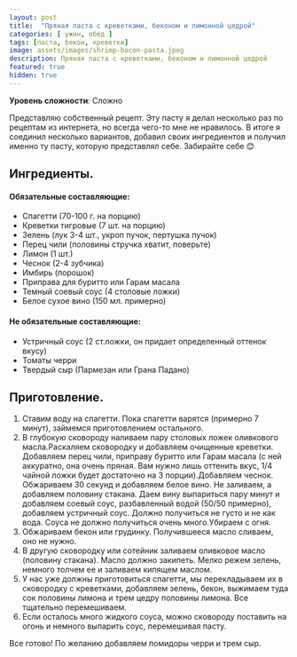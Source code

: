 ```yaml
---
layout: post
title:  "Пряная паста с креветками, беконом и лимонной цедрой"
categories: [ ужин, обед ]
tags: [паста, бекон, креветки]
image: assets/images/shrimp-bacon-pasta.jpeg
description: Пряная паста с креветками, беконом и лимонной цедрой
featured: true
hidden: true
---
```


**Уровень сложности**: Сложно

Представляю собственный рецепт. Эту пасту я делал несколько раз по рецептам из интернета, но всегда чего-то мне не нравилось. В итоге я соединил несколько вариантов, добавил своих ингредиентов и получил именно ту пасту, которую представлял себе. Забирайте себе 😊

## Ингредиенты.  

#### Обязательные составляющие:  

* Спагетти (70-100 г. на порцию)
* Креветки тигровые (7 шт. на порцию)
* Зелень (лук 3-4 шт., укроп пучок, пертушка пучок)
* Перец чили (половины стручка хватит, поверьте)
* Лимон (1 шт.)
* Чеснок (2-4 зубчика)
* Имбирь (порошок)
* Приправа для буритто или Гарам масала
* Темный соевый соус (4 столовые ложки)
* Белое сухое вино (150 мл. примерно)  

#### Не обязательные составляющие:  

* Устричный соус (2 ст.ложки, он придает определенный оттенок вкусу)
* Томаты черри
* Твердый сыр (Пармезан или Грана Падано)

## Приготовление.  

1. Ставим воду на спагетти. Пока спагетти варятся (примерно 7 минут), займемся приготовлением остального.  
2. В глубокую сковороду наливаем пару столовых ложек оливкового масла.Раскаляем сковородку и добавляем очищенные креветки. Добавляем перец чили, приправу буритто или Гарам масала (с ней аккуратно, она очень пряная. Вам нужно лишь оттенить вкус, 1/4 чайной ложки будет достаточно на 3 порции).Добавляем чеснок. Обжариваем 30 секунд и добавляем белое вино. Не заливаем, а добавляем половину стакана. Даем вину выпариться пару минут и добавляем соевый соус, разбавленный водой (50/50 примерно), добавляем устричный соус. Должно получиться не густо и не как вода. Соуса не должно получиться очень много.Убираем с огня.  
3. Обжариваем бекон или грудинку. Получившееся масло сливаем, оно не нужно.  
4. В другую сковородку или сотейник заливаем оливковое масло (половину стакана). Масло должно закипеть. Мелко режем зелень, немного толчем ее и заливаем кипящем маслом.  
5. У нас уже должны приготовиться спагетти, мы перекладываем их в сковородку с креветками, добавляем зелень, бекон, выжимаем туда сок половины лимона и трем цедру половины лимона. Все тщательно перемешиваем.  
6. Если осталось много жидкого соуса, можно сковороду поставить на огонь и немного выпарить соус, перемешивая пасту.  

Все готово! По желанию добавляем помидоры черри и трем сыр.
